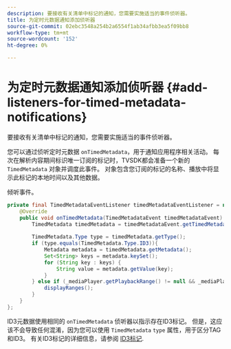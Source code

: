 ```yaml
---
description: 要接收有关清单中标记的通知，您需要实施适当的事件侦听器。
title: 为定时元数据通知添加侦听器
source-git-commit: 02ebc3548a254b2a6554f1ab34afbb3ea5f09bb8
workflow-type: tm+mt
source-wordcount: '152'
ht-degree: 0%

---
```


# 为定时元数据通知添加侦听器 {#add-listeners-for-timed-metadata-notifications}

要接收有关清单中标记的通知，您需要实施适当的事件侦听器。

您可以通过侦听定时元数据 `onTimedMetadata`，用于通知应用程序相关活动。 每次在解析内容期间标识唯一订阅的标记时，TVSDK都会准备一个新的 `TimedMetadata` 对象并调度此事件。 对象包含您订阅的标记的名称、播放中将显示此标记的本地时间以及其他数据。

倾听事件。

```java
private final TimedMetadataEventListener timedMetadataEventListener = new TimedMetadataEventListener() { 
    @Override 
    public void onTimedMetadata(TimedMetadataEvent timedMetadataEvent) { 
        TimedMetadata timedMetadata = timedMetadataEvent.getTimedMetadata(); 
 
        TimedMetadata.Type type = timedMetadata.getType(); 
        if (type.equals(TimedMetadata.Type.ID3)){ 
            Metadata metadata = timedMetadata.getMetadata(); 
            Set<String> keys = metadata.keySet(); 
            for (String key : keys) { 
                String value = metadata.getValue(key); 
            } 
        } else if (_mediaPlayer.getPlaybackRange() != null && _mediaPlayer.getPlaybackRange().getDuration() > 0) { 
            displayRanges(); 
        } 
    } 
}; 
```

ID3元数据使用相同的 `onTimedMetadata` 侦听器以指示存在ID3标记。 但是，这应该不会导致任何混淆，因为您可以使用 `TimedMetadata` `type` 属性，用于区分TAG和ID3。 有关ID3标记的详细信息，请参阅 [ID3标记](../../../../tvsdk-3x-android-prog/android-3x-content-playback-options-android2/android-3x-id3-metadata-retrieve.md).

